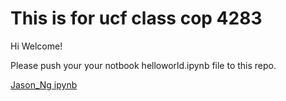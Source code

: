 # This is for ucf class cop 4283
Hi Welcome!

Please push your your notbook helloworld.ipynb file to this repo.

[Jason_Ng ipynb](https://user-images.githubusercontent.com/112365387/187120424-a68a9f12-214a-4558-89a9-28d033eb4be7.png)
